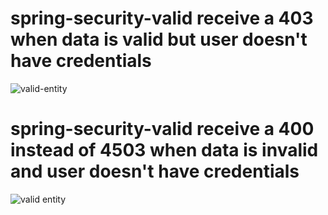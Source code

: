 # spring-security-valid receive a 403 when data is valid but user doesn't have credentials 

![valid-entity]("https://github.com/zouroto/spring-security-valid/blob/main/valid-data.PNG")

# spring-security-valid receive a 400 instead of 4503 when data is invalid and user doesn't have credentials 

![valid entity]("https://raw.githubusercontent.com/zouroto/spring-security-valid/main/invalid-data.PNG")
